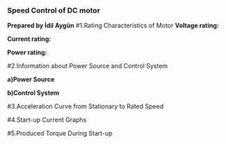 ### **Speed Control of DC motor**
**Prepared by İdil Aygün**
#1.Rating Characteristics of Motor
**Voltage rating:**

**Current rating:**

**Power rating:**

#2.Information about Power Source and Control System

**a)Power Source**

**b)Control System**

#3.Acceleration Curve from Stationary to Rated Speed

#4.Start-up Current Graphs

#5.Produced Torque During Start-up
